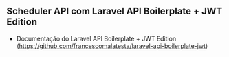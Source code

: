 ## Scheduler API com Laravel API Boilerplate + JWT Edition

* Documentação do Laravel API Boilerplate + JWT Edition (https://github.com/francescomalatesta/laravel-api-boilerplate-jwt)